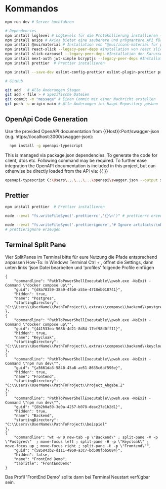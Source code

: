 # Kommandos

```bash
npm run dev # Server hochfahren 

# Dependencies
npm install loglevel # LogLevels für die Protokollierung installieren -> src/utils/logger.js 
npm install axios # Axios bietet eine sauberere und prägnantere API für HTTP-Anfragen im Vergleich zur Fetch-API.
npm install @mui/material # Installation von "@mui/icons-material für page.tsx
npm install react-slick --legacy-peer-deps #Installation von react slick für das Karussell
npm install slick-carousel --legacy-peer-deps #Installation der Karussell-Komponenten
npm install next-auth jwt-simple bcryptjs --legacy-peer-deps #Installation der fürs Login notwenigen Packete
npm install prettier  # Prettier installieren

npm install --save-dev eslint-config-prettier eslint-plugin-prettier prettier-plugin-organize-imports

# GitHub 

git add . # Alle Änderungen Stagen 
git add < file > # Spezifische Dateien    
git commit -m "message" # Einen Commit mit einer Nachricht erstellen
git push -u origin main # Alle Änderungen ins Haupt-Repository pushen 
```

## OpenApi Code Generation

Use the provided OpenAPI documentation from {{Host}}:Port/swagger-json (e.g. https://localhost:3000/swagger-json):
```bash
  npm install -g openapi-typescript
```
This is managed via package.json dependencies. 
To generate the code for client, dtos etc. Following command may be required.
To further ease integration the OpenAPI documentation is included in this project, but can otherwise be directly loaded from the API via: {{ }}

```bash
openapi-typescript C:\Users\...\...\...\openapi\swagger.json --output src/api.ts
```

## Prettier

```bash
npm install prettier  # Prettier installieren

node --eval "fs.writeFileSync('.prettierrc','{}\n')" # prettierrc erzeugen

node --eval "fs.writeFileSync('.prettierignore','# Ignore artifacts:\nbuild\ncoverage\n')"  
# prettierignore erzeugen
```

## Terminal Split Pane

Vier SplitPanes im Terminal bitte für eure Nutzung die Pfade entsprechend anpassen
How-To:
In Windows Terminal Ctrl + , öffnet die Settings, dann unten links 'json Datei bearbeiten und 'profiles' folgende Profile einfügen

```text
{     
    "commandline": "PathToPowerShellExecutable\\pwsh.exe -NoExit -Command \"docker compose up\"",
    "guid": "{d8a70359-38a9-4fb0-a55e-4718eb018741}",
    "hidden": true,
    "name": "Postgres",
    "startingDirectory": "C:\\Users\\UserName\\PathToProject\\.extras\\compose\\backend\\postgres"
},
{
    "commandline": "PathToPowerShellExecutable\\pwsh.exe -NoExit -Command \"docker compose up\"",
    "guid": "{441533ea-5686-4d21-8d84-17ef98d0ff11}",
    "hidden": true,
    "name": "Keycloak",
    "startingDirectory": "C:\\Users\\UserName\\PathToProject\\.extras\\compose\\backend\\keycloak"
},
{
    "commandline": "PathToPowerShellExecutable\\pwsh.exe -NoExit -Command \"npm run dev\"",
    "guid": "{a5661da3-5840-45a8-ae51-8635c6af596e}",
    "hidden": true,
    "name": "Frontend",
    "startingDirectory": "C:\\Users\\UserName\\PathToProject\\Project_Abgabe.2"
},
{
    "commandline": "PathToPowerShellExecutable\\pwsh.exe -NoExit -Command \"npm run dev\"",
    "guid": "{8b2b0a59-3e0a-4257-b078-deac27e1b2d1}",
    "hidden": true,
    "name": "Backend",
    "startingDirectory": "C:\\Users\\UserName\\PathToProject\\beispiel"
},
{
    "commandline": "wt -w 0 new-tab -p \"Backend\" ; split-pane -V -p \"Postgres\"  ; move-focus left ; split-pane -H -p \"Keycloak\" ; move-focus up ; move-focus right ; split-pane -H -p \"Frontend\"",
    "guid": "{585843b2-d111-4960-a3c7-bd508fbb5084}",
    "hidden": false,
    "name": "FrontEnd Demo",
    "tabTitle": "FrontEndDemo"
}
```

Das Profil 'FrontEnd Demo' sollte dann bei Terminal Neustart verfügbar sein.
